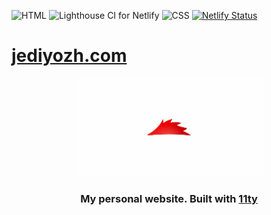 
![HTML](https://github.com/jediyozh/jediyozh.com/workflows/HTML/badge.svg)
![Lighthouse CI for Netlify](https://github.com/jediyozh/jediyozh.com/workflows/Lighthouse%20CI%20for%20Netlify/badge.svg)
![CSS](https://github.com/jediyozh/jediyozh.com/workflows/CSS/badge.svg)
[![Netlify Status](https://api.netlify.com/api/v1/badges/c1b575bb-07c3-4688-a512-b4050c9cdc77/deploy-status)](https://app.netlify.com/sites/youthful-raman-3c9318/deploys)

# [jediyozh.com](https://jediyozh.com)

<div align="center">
  <img src="/src/images/social.png" width="300px" alt="Red hedgehog" />
  
  ### My personal website. Built with [11ty](https://www.11ty.dev/)
</div>


